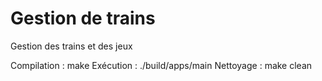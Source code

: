 # Gestion de trains
Gestion des trains et des jeux

Compilation : make
Exécution : ./build/apps/main
Nettoyage : make clean
